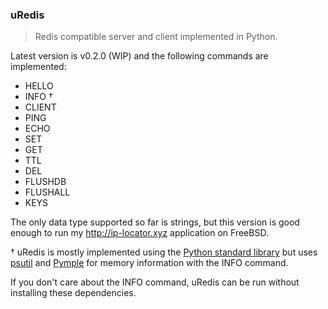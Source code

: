 ### uRedis
> Redis compatible server and client implemented in Python.

Latest version is v0.2.0 (WIP) and the following commands are implemented:

* HELLO
* INFO †
* CLIENT
* PING
* ECHO
* SET
* GET
* TTL
* DEL
* FLUSHDB
* FLUSHALL
* KEYS

The only data type supported so far is strings, but this version
is good enough to run my http://ip-locator.xyz application on FreeBSD.

† uRedis is mostly implemented using the [Python standard library](https://docs.python.org/3/library/index.html) but uses
[psutil](https://pypi.org/project/psutil) and [Pymple](https://pypi.org/project/Pympler)
for memory information with the INFO command.

If you don't care about the INFO command, uRedis can be run without installing these dependencies.

